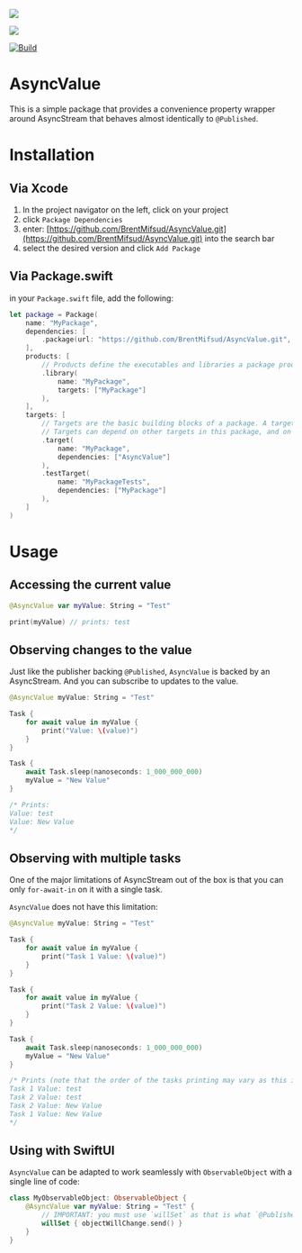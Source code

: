 [![](https://img.shields.io/endpoint?url=https%3A%2F%2Fswiftpackageindex.com%2Fapi%2Fpackages%2FBrentMifsud%2FAsyncValue%2Fbadge%3Ftype%3Dplatforms)](https://swiftpackageindex.com/BrentMifsud/AsyncValue)

[![](https://img.shields.io/endpoint?url=https%3A%2F%2Fswiftpackageindex.com%2Fapi%2Fpackages%2FBrentMifsud%2FAsyncValue%2Fbadge%3Ftype%3Dswift-versions)](https://swiftpackageindex.com/BrentMifsud/AsyncValue)

[![Build](https://github.com/BrentMifsud/AsyncValue/actions/workflows/Build.yml/badge.svg)](https://github.com/BrentMifsud/AsyncValue/actions/workflows/Build.yml)

# AsyncValue

This is a simple package that provides a convenience property wrapper around AsyncStream that behaves almost identically to `@Published`.

# Installation

## Via Xcode

1. In the project navigator on the left, click on your project
2. click `Package Dependencies`
3. enter: [https://github.com/BrentMifsud/AsyncValue.git](https://github.com/BrentMifsud/AsyncValue.git) into the search bar
4. select the desired version and click `Add Package`

## Via Package.swift

in your `Package.swift` file, add the following:

```swift
let package = Package(
    name: "MyPackage",
    dependencies: [
        .package(url: "https://github.com/BrentMifsud/AsyncValue.git", from: .init(1, 0, 0))
    ],
    products: [
        // Products define the executables and libraries a package produces, and make them visible to other packages.
        .library(
            name: "MyPackage",
            targets: ["MyPackage"]
        ),
    ],
    targets: [
        // Targets are the basic building blocks of a package. A target can define a module or a test suite.
        // Targets can depend on other targets in this package, and on products in packages this package depends on.
        .target(
            name: "MyPackage",
            dependencies: ["AsyncValue"]
        ),
        .testTarget(
            name: "MyPackageTests",
            dependencies: ["MyPackage"]
        ),
    ]
)
```

# Usage

## Accessing the current value

```swift
@AsyncValue var myValue: String = "Test"

print(myValue) // prints: test
```

## Observing changes to the value

Just like the publisher backing `@Published`, `AsyncValue` is backed by an AsyncStream. And you can subscribe to updates to the value.

```swift
@AsyncValue myValue: String = "Test"

Task {
    for await value in myValue {
        print("Value: \(value)")
    }
}

Task {
    await Task.sleep(nanoseconds: 1_000_000_000)
    myValue = "New Value"
}

/* Prints:
Value: test
Value: New Value
*/
```

## Observing with multiple tasks

One of the major limitations of AsyncStream out of the box is that you can only `for-await-in` on it with a single task.

`AsyncValue` does not have this limitation:

```swift
@AsyncValue myValue: String = "Test"

Task {
    for await value in myValue {
        print("Task 1 Value: \(value)")
    }
}

Task {
    for await value in myValue {
        print("Task 2 Value: \(value)")
    }
}

Task {
    await Task.sleep(nanoseconds: 1_000_000_000)
    myValue = "New Value"
}

/* Prints (note that the order of the tasks printing may vary as this is happening asyncronously):
Task 1 Value: test
Task 2 Value: test
Task 2 Value: New Value
Task 1 Value: New Value
*/
```

## Using with SwiftUI

`AsyncValue` can be adapted to work seamlessly with `ObservableObject` with a single line of code:

```swift
class MyObservableObject: ObservableObject {
    @AsyncValue var myValue: String = "Test" {
        // IMPORTANT: you must use `willSet` as that is what `@Published` uses under the hood
        willSet { objectWillChange.send() }
    }
}
```
